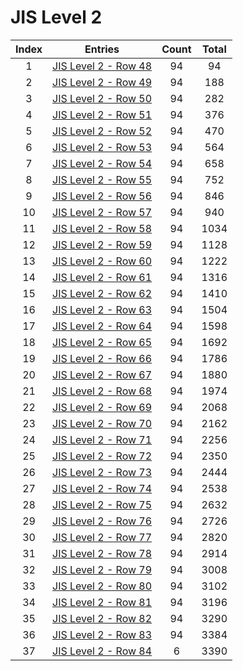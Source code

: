
# JIS Level 2

| Index |                   Entries                    | Count | Total |
| :---: | :------------------------------------------: | :---: | :---: |
|   1   | [JIS Level 2 - Row 48](<./row-48/README.md>) |  94   |  94   |
|   2   | [JIS Level 2 - Row 49](<./row-49/README.md>) |  94   |  188  |
|   3   | [JIS Level 2 - Row 50](<./row-50/README.md>) |  94   |  282  |
|   4   | [JIS Level 2 - Row 51](<./row-51/README.md>) |  94   |  376  |
|   5   | [JIS Level 2 - Row 52](<./row-52/README.md>) |  94   |  470  |
|   6   | [JIS Level 2 - Row 53](<./row-53/README.md>) |  94   |  564  |
|   7   | [JIS Level 2 - Row 54](<./row-54/README.md>) |  94   |  658  |
|   8   | [JIS Level 2 - Row 55](<./row-55/README.md>) |  94   |  752  |
|   9   | [JIS Level 2 - Row 56](<./row-56/README.md>) |  94   |  846  |
|  10   | [JIS Level 2 - Row 57](<./row-57/README.md>) |  94   |  940  |
|  11   | [JIS Level 2 - Row 58](<./row-58/README.md>) |  94   | 1034  |
|  12   | [JIS Level 2 - Row 59](<./row-59/README.md>) |  94   | 1128  |
|  13   | [JIS Level 2 - Row 60](<./row-60/README.md>) |  94   | 1222  |
|  14   | [JIS Level 2 - Row 61](<./row-61/README.md>) |  94   | 1316  |
|  15   | [JIS Level 2 - Row 62](<./row-62/README.md>) |  94   | 1410  |
|  16   | [JIS Level 2 - Row 63](<./row-63/README.md>) |  94   | 1504  |
|  17   | [JIS Level 2 - Row 64](<./row-64/README.md>) |  94   | 1598  |
|  18   | [JIS Level 2 - Row 65](<./row-65/README.md>) |  94   | 1692  |
|  19   | [JIS Level 2 - Row 66](<./row-66/README.md>) |  94   | 1786  |
|  20   | [JIS Level 2 - Row 67](<./row-67/README.md>) |  94   | 1880  |
|  21   | [JIS Level 2 - Row 68](<./row-68/README.md>) |  94   | 1974  |
|  22   | [JIS Level 2 - Row 69](<./row-69/README.md>) |  94   | 2068  |
|  23   | [JIS Level 2 - Row 70](<./row-70/README.md>) |  94   | 2162  |
|  24   | [JIS Level 2 - Row 71](<./row-71/README.md>) |  94   | 2256  |
|  25   | [JIS Level 2 - Row 72](<./row-72/README.md>) |  94   | 2350  |
|  26   | [JIS Level 2 - Row 73](<./row-73/README.md>) |  94   | 2444  |
|  27   | [JIS Level 2 - Row 74](<./row-74/README.md>) |  94   | 2538  |
|  28   | [JIS Level 2 - Row 75](<./row-75/README.md>) |  94   | 2632  |
|  29   | [JIS Level 2 - Row 76](<./row-76/README.md>) |  94   | 2726  |
|  30   | [JIS Level 2 - Row 77](<./row-77/README.md>) |  94   | 2820  |
|  31   | [JIS Level 2 - Row 78](<./row-78/README.md>) |  94   | 2914  |
|  32   | [JIS Level 2 - Row 79](<./row-79/README.md>) |  94   | 3008  |
|  33   | [JIS Level 2 - Row 80](<./row-80/README.md>) |  94   | 3102  |
|  34   | [JIS Level 2 - Row 81](<./row-81/README.md>) |  94   | 3196  |
|  35   | [JIS Level 2 - Row 82](<./row-82/README.md>) |  94   | 3290  |
|  36   | [JIS Level 2 - Row 83](<./row-83/README.md>) |  94   | 3384  |
|  37   | [JIS Level 2 - Row 84](<./row-84/README.md>) |   6   | 3390  |
